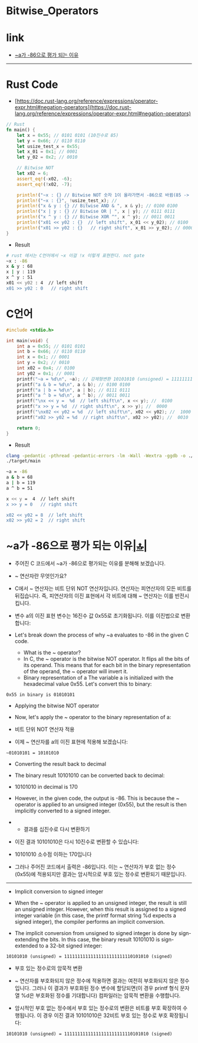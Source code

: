 # Bitwise_Operators


# link

- [~a가 -86으로 평가 되는 이유](#a가--86으로-평가-되는-이유)

<hr />

# Rust Code

- [https://doc.rust-lang.org/reference/expressions/operator-expr.html#negation-operators](https://doc.rust-lang.org/reference/expressions/operator-expr.html#negation-operators)

```rust
// Rust
fn main() {
    let x = 0x55; // 0101 0101 (10진수로 85)
    let y = 0x66; // 0110 0110
    let usize_test_x = 0x55;
    let x_01 = 0x1; // 0001
    let y_02 = 0x2; // 0010

    // Bitwise NOT
    let x02 = 6;
    assert_eq!(-x02, -6);
    assert_eq!(!x02, -7);

    println!("~x : {} // Bitwise NOT 숫자 1이 올라가면서 -86으로 바뀜(85 -> -86)", !x); //  앞에가 다 1로 가득참.1111 1010 1010 인데 강제 형변환 된면서 값이 이상해진듯
    println!("~x : {}", !usize_test_x); // 
    println!("x & y : {} // Bitwise AND & ", x & y); // 0100 0100
    println!("x | y : {} // Bitwise OR | ", x | y); // 0111 0111
    println!("x ^ y : {} // Bitwise XOR ^", x ^ y); // 0011 0011
    println!("x01 << y02 : {}  // left shift", x_01 << y_02); // 0100
    println!("x01 >> y02 : {}   // right shift", x_01 >> y_02); // 0000
}
```

- Result

```bash
# rust 에서는 C언어에서 ~x 이걸 !x 이렇게 표현한다. not gate
~x : -86
x & y : 68
x | y : 119
x ^ y : 51
x01 << y02 : 4  // left shift
x01 >> y02 : 0   // right shift
```


# C언어

```c
#include <stdio.h>

int main(void) {
    int a = 0x55; // 0101 0101
    int b = 0x66; // 0110 0110
    int x = 0x1; // 0001
    int y = 0x2; // 0010
    int x02 = 0x4; // 0100
    int y02 = 0x1; // 0001
    printf("~a = %d\n", ~a); // 강제형변환 10101010 (unsigned) = 11111111111111111111111110101010 (signed)
    printf("a & b = %d\n", a & b); // 0100 0100
    printf("a | b = %d\n", a | b); // 0111 0111
    printf("a ^ b = %d\n", a ^ b); // 0011 0011
    printf("\nx << y =  %d  // left shift\n", x << y); //  0100
    printf("x >> y = %d  // right shift\n", x >> y); //  0000
    printf("\nx02 << y02 = %d  // left shift\n", x02 << y02); //  1000
    printf("x02 >> y02 = %d  // right shift\n", x02 >> y02); //  0010

    return 0;
}
```

- Result

```bash
clang -pedantic -pthread -pedantic-errors -lm -Wall -Wextra -ggdb -o ./target/main ./src/main.c
./target/main

~a = -86
a & b = 68
a | b = 119
a ^ b = 51

x << y =  4  // left shift
x >> y = 0   // right shift

x02 << y02 = 8  // left shift
x02 >> y02 = 2  // right shift

```

# ~a가 -86으로 평가 되는 이유[|🔝|](#link)

- 주어진 C 코드에서 ~a가 -86으로 평가되는 이유를 분해해 보겠습니다.
- ~ 연산자란 무엇인가요?
- C에서 ~ 연산자는 비트 단위 NOT 연산자입니다. 연산자는 피연산자의 모든 비트를 뒤집습니다. 즉, 피연산자의 이진 표현에서 각 비트에 대해 ~ 연산자는 이를 반전시킵니다.
- 변수 a의 이진 표현 변수는 16진수 값 0x55로 초기화됩니다. 이를 이진법으로 변환합니다:

- Let's break down the process of why ~a evaluates to -86 in the given C code.
  - What is the ~ operator?
  - In C, the ~ operator is the bitwise NOT operator. It flips all the bits of its operand. This means that for each bit in the binary representation of the operand, the ~ operator will invert it.
  - Binary representation of a The variable a is initialized with the hexadecimal value 0x55. Let's convert this to binary:

```
0x55 in binary is 01010101
```

- Applying the bitwise NOT operator

- Now, let's apply the ~ operator to the binary representation of a:

- 비트 단위 NOT 연산자 적용

- 이제 ~ 연산자를 a의 이진 표현에 적용해 보겠습니다:

```
~01010101 = 10101010
```

- Converting the result back to decimal

- The binary result 10101010 can be converted back to decimal:

- 10101010 in decimal is 170

- However, in the given code, the output is -86. This is because the ~ operator is applied to an unsigned integer (0x55), but the result is then implicitly converted to a signed integer.

- - 결과를 십진수로 다시 변환하기

- 이진 결과 10101010은 다시 10진수로 변환할 수 있습니다:

- 10101010 소수점 이하는 170입니다

- 그러나 주어진 코드에서 출력은 -86입니다. 이는 ~ 연산자가 부호 없는 정수(0x55)에 적용되지만 결과는 암시적으로 부호 있는 정수로 변환되기 때문입니다.

<hr />

- Implicit conversion to signed integer

- When the ~ operator is applied to an unsigned integer, the result is still an unsigned integer. However, when this result is assigned to a signed integer variable (in this case, the printf format string %d expects a signed integer), the compiler performs an implicit conversion.

- The implicit conversion from unsigned to signed integer is done by sign-extending the bits. In this case, the binary result 10101010 is sign-extended to a 32-bit signed integer:

```
10101010 (unsigned) = 11111111111111111111111110101010 (signed)
```

- 부호 있는 정수로의 암묵적 변환

- ~ 연산자를 부호화되지 않은 정수에 적용하면 결과는 여전히 부호화되지 않은 정수입니다. 그러나 이 결과가 부호화된 정수 변수에 할당되면(이 경우 printf 형식 문자열 %d은 부호화된 정수를 기대합니다) 컴파일러는 암묵적 변환을 수행합니다.

- 암시적인 부호 없는 정수에서 부호 있는 정수로의 변환은 비트를 부호 확장하여 수행됩니다. 이 경우 이진 결과 10101010은 32비트 부호 있는 정수로 부호 확장됩니다:

```
10101010 (unsigned) = 11111111111111111111111110101010 (signed)
```
